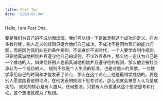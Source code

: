 ```yaml
---
title: Post Two
date: "2023-07-04"
---
```


Hello, I am _Post One._

要是我们为自己的不成功而烦恼，我们可以想一下是谁定制这个成功的定义。在大多数时候，别人定义的规则只适合他们自己成功。不成功不是因为我们的能力问题，而是因为我们处在的条件规则。不论身份不论时代，一个人要学会制作规则。只要他真诚地相信并且遵守他自己的规则，不论外界条件，那么他一定认为自己是一个成功的人。如果恰好别人也都真诚地相信并且遵守他的规则，那么他会被社会承认为一个成功的人。
规则不仅是个人生活的标准，也是对他人的贡献。一位数学家用自己的时间和才能发表了论点，那么在这个论点上他是最博学成功的。要是别人愿意围着他的论点，在他发表的规则下思考讨论，那么他就会被世人认为是成功的。
规则的核心是有人遵从。任何想法，只要有人乐意遵从这个想法思考和行动，这个想法就成为了规则。